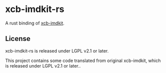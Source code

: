 # xcb-imdkit-rs
A rust binding of [xcb-imdkit](https://github.com/fcitx/xcb-imdkit).

## License
xcb-imdkit-rs is released under LGPL v2.1 or later.

This project contains some code translated from original xcb-imdkit, which is released under LGPL v2.1 or later..
